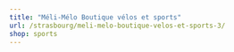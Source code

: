 ```yaml
---
title: "Méli-Mélo Boutique vélos et sports"
url: /strasbourg/meli-melo-boutique-velos-et-sports-3/
shop: sports
---
```


